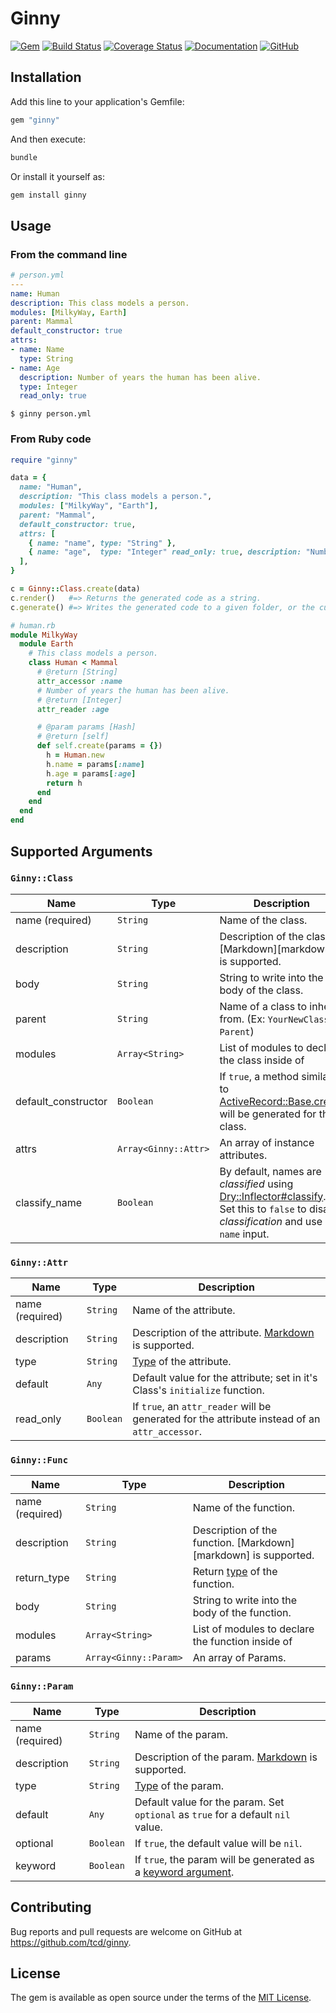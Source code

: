 # Ginny

[![Gem](https://img.shields.io/gem/v/ginny)][rubygems]
[![Build Status](https://travis-ci.org/tcd/ginny.svg?branch=master)][travis-ci]
[![Coverage Status](https://coveralls.io/repos/github/tcd/ginny/badge.svg?branch=master)][coveralls-ci]
[![Documentation](http://img.shields.io/badge/docs-rubydoc.info-blue.svg)][rubydoc-gem]
[![GitHub](https://img.shields.io/github/license/tcd/ginny)][license]

[rubygems]: https://rubygems.org/gems/ginny
[travis-ci]: https://travis-ci.org/tcd/ginny
[coveralls-ci]: https://coveralls.io/github/tcd/ginny?branch=master
[rubydoc-gem]: https://www.rubydoc.info/gems/ginny/0.6.2
[license]: https://github.com/tcd/ginny/blob/master/LICENSE.txt


## Installation

Add this line to your application's Gemfile:

```ruby
gem "ginny"
```

And then execute:

```ruby
bundle
```

Or install it yourself as:

```ruby
gem install ginny
```

## Usage

### From the command line

```yaml
# person.yml
---
name: Human
description: This class models a person.
modules: [MilkyWay, Earth]
parent: Mammal
default_constructor: true
attrs:
- name: Name
  type: String
- name: Age
  description: Number of years the human has been alive.
  type: Integer
  read_only: true
```

```shell
$ ginny person.yml
```

### From Ruby code

```ruby
require "ginny"

data = {
  name: "Human",
  description: "This class models a person.",
  modules: ["MilkyWay", "Earth"],
  parent: "Mammal",
  default_constructor: true,
  attrs: [
    { name: "name", type: "String" },
    { name: "age",  type: "Integer" read_only: true, description: "Number of years the human has been alive." },
  ],
}

c = Ginny::Class.create(data)
c.render()   #=> Returns the generated code as a string.
c.generate() #=> Writes the generated code to a given folder, or the current directory if no argument is passed.
```

```ruby
# human.rb
module MilkyWay
  module Earth
    # This class models a person.
    class Human < Mammal
      # @return [String]
      attr_accessor :name
      # Number of years the human has been alive.
      # @return [Integer]
      attr_reader :age

      # @param params [Hash]
      # @return [self]
      def self.create(params = {})
        h = Human.new
        h.name = params[:name]
        h.age = params[:age]
        return h
      end
    end
  end
end
```

## Supported Arguments

### `Ginny::Class`

|        Name         |         Type         |                                                                                         Description                                                                                          |
| ------------------- | -------------------- | -------------------------------------------------------------------------------------------------------------------------------------------------------------------------------------------- |
| name (required)     | `String`             | Name of the class.                                                                                                                                                                           |
| description         | `String`             | Description of the class. [Markdown][markdown] is supported.                                                                                                                                 |
| body                | `String`             | String to write into the body of the class.                                                                                                                                                  |
| parent              | `String`             | Name of a class to inherit from. (Ex: `YourNewClass < Parent`)                                                                                                                               |
| modules             | `Array<String>`      | List of modules to declare the class inside of                                                                                                                                               |
| default_constructor | `Boolean`            | If `true`, a method similar to [ActiveRecord::Base.create][create_method_link] will be generated for the class.                                                                              |
| attrs               | `Array<Ginny::Attr>` | An array of instance attributes.                                                                                                                                                             |
| classify_name       | `Boolean`            | By default, names are *classified* using [Dry::Inflector#classify](https://github.com/dry-rb/dry-inflector#usage). Set this to `false` to disable *classification* and use raw `name` input. |

[create_method_link]: https://apidock.com/rails/ActiveRecord/Persistence/ClassMethods/create 

### `Ginny::Attr`

|      Name       |   Type    |                                                       Description                                                        |
| --------------- | --------- | ------------------------------------------------------------------------------------------------------------------------ |
| name (required) | `String`  | Name of the attribute.                                                                                                   |
| description     | `String`  | Description of the attribute. [Markdown](https://github.com/adam-p/markdown-here/wiki/Markdown-Cheatsheet) is supported. |
| type            | `String`  | [Type](https://rubydoc.info/gems/yard/file/docs/GettingStarted.md#Declaring_Types) of the attribute.                     |
| default         | `Any`     | Default value for the attribute; set in it's Class's `initialize` function.                                              |
| read_only       | `Boolean` | If `true`, an `attr_reader` will be generated for the attribute instead of an `attr_accessor`.                           |

### `Ginny::Func`

|      Name       |         Type          |                                                Description                                                 |
| --------------- | --------------------- | ---------------------------------------------------------------------------------------------------------- |
| name (required) | `String`              | Name of the function.                                                                                      |
| description     | `String`              | Description of the function. [Markdown][markdown] is supported.                                            |
| return_type     | `String`              | Return [type](https://rubydoc.info/gems/yard/file/docs/GettingStarted.md#Declaring_Types) of the function. |
| body            | `String`              | String to write into the body of the function.                                                             |
| modules         | `Array<String>`       | List of modules to declare the function inside of                                                          |
| params          | `Array<Ginny::Param>` | An array of Params.                                                                                        |

### `Ginny::Param`

|      Name       |   Type    |                                                     Description                                                      |
| --------------- | --------- | -------------------------------------------------------------------------------------------------------------------- |
| name (required) | `String`  | Name of the param.                                                                                                   |
| description     | `String`  | Description of the param. [Markdown](https://github.com/adam-p/markdown-here/wiki/Markdown-Cheatsheet) is supported. |
| type            | `String`  | [Type](https://rubydoc.info/gems/yard/file/docs/GettingStarted.md#Declaring_Types) of the param.                     |
| default         | `Any`     | Default value for the param. Set `optional` as `true` for a default `nil` value.                                     |
| optional        | `Boolean` | If `true`, the default value will be `nil`.                                                                          |
| keyword         | `Boolean` | If `true`, the param will be generated as a [keyword argument](https://bugs.ruby-lang.org/issues/14183).             |

## Contributing

Bug reports and pull requests are welcome on GitHub at https://github.com/tcd/ginny.

## License

The gem is available as open source under the terms of the [MIT License](https://opensource.org/licenses/MIT).
